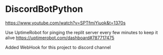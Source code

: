 # DiscordBotPython

https://www.youtube.com/watch?v=SPTfmiYiuok&t=1370s

Use UptimeRobot for pinging the replit server every few minutes to keep it alive https://uptimerobot.com/dashboard#787717475

Added WebHook for this project to discord channel

